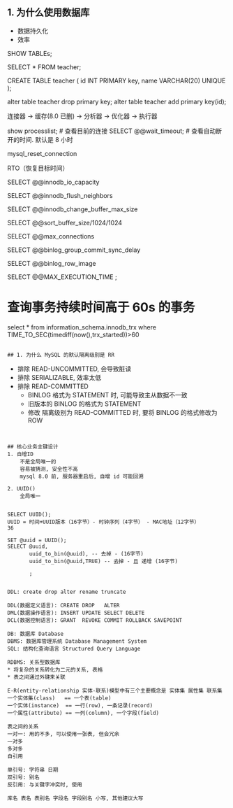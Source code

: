 
## 1. 为什么使用数据库
* 数据持久化
* 效率

SHOW TABLEs;

SELECT * FROM teacher;

CREATE TABLE teacher (
id INT PRIMARY key,
name VARCHAR(20) UNIQUE
);

alter table teacher drop primary key;
alter table teacher add primary key(id);

连接器 -> 缓存(8.0 已删) ->  分析器 -> 优化器 -> 执行器

show processlist;              # 查看目前的连接
SELECT @@wait_timeout; # 查看自动断开的时间. 默认是 8 小时

mysql_reset_connection

RTO（恢复目标时间）

SELECT @@innodb_io_capacity 

SELECT @@innodb_flush_neighbors 

SELECT @@innodb_change_buffer_max_size 

SELECT @@sort_buffer_size/1024/1024

SELECT @@max_connections 

SELECT @@binlog_group_commit_sync_delay 

SELECT @@binlog_row_image 

SELECT @@MAX_EXECUTION_TIME ;

# 查询事务持续时间高于 60s 的事务
select * from information_schema.innodb_trx where TIME_TO_SEC(timediff(now(),trx_started))>60
```

## 1. 为什么 MySQL 的默认隔离级别是 RR
```
* 排除 READ-UNCOMMITTED, 会导致脏读
* 排除 SERIALIZABLE, 效率太低
* 排除 READ-COMMITTED
    * BINLOG 格式为 STATEMENT 时, 可能导致主从数据不一致
    * 旧版本的 BINLOG 的格式为 STATEMENT
    * 修改 隔离级别为 READ-COMMITTED 时, 要将 BINLOG 的格式修改为 ROW
```


## 核心业务主键设计
1. 自增ID
    不是全局唯一的
    容易被猜测, 安全性不高
    mysql 8.0 前, 服务器重启后, 自增 id 可能回溯
    
2. UUID()
    全局唯一
    
    
SELECT UUID(); 
UUID = 时间+UUID版本（16字节）- 时钟序列（4字节） - MAC地址（12字节）
36 

SET @uuid = UUID();
SELECT @uuid,
       uuid_to_bin(@uuid), -- 去掉 - (16字节)
       uuid_to_bin(@uuid,TRUE) -- 去掉 - 且 递增 (16字节)
       
       ;


DDL: create drop alter rename truncate

DDL(数据定义语言): CREATE DROP   ALTER
DML(数据操作语言): INSERT UPDATE SELECT DELETE
DCL(数据控制语言): GRANT  REVOKE COMMIT ROLLBACK SAVEPOINT

DB: 数据库 Database
DBMS: 数据库管理系统 Database Management System
SQL: 结构化查询语言 Structured Query Language

RDBMS: 关系型数据库
* 将复杂的关系转化为二元的关系, 表格
* 表之间通过外键来关联

E-R(entity-relationship 实体-联系)模型中有三个主要概念是 实体集 属性集 联系集
一个实体集(class)   == 一个表(table)
一个实体(instance)  == 一行(row), 一条记录(record)
一个属性(attribute) == 一列(column), 一个字段(field)

表之间的关系
一对一: 用的不多, 可以使用一张表, 但会冗余
一对多
多对多
自引用

单引号: 字符串 日期
双引号: 别名
反引用: 与关键字冲突时, 使用

库名 表名 表别名 字段名 字段别名 小写, 其他建议大写
```

